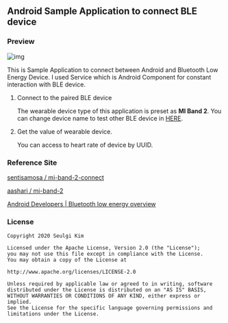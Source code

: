 ## Android Sample Application to connect BLE device



### Preview

![img](/image/.gif)

This is Sample Application to connect between Android and Bluetooth Low Energy Device. I used Service which is Android Component for constant interaction with BLE device.

1. Connect to the paired BLE device

   The wearable device type of this application is preset as **MI Band 2**. You can change device name to test other BLE device in [HERE]().

2. Get the value of wearable device. 

   You can access to heart rate of device by UUID.



### Reference Site

[sentisamosa / mi-band-2-connect](https://github.com/sentisamosa/mi-band-2-connect)

[aashari / mi-band-2](https://github.com/aashari/mi-band-2)

[Android Developers | Bluetooth low energy overview](https://developer.android.com/guide/topics/connectivity/bluetooth-le#read)



### License

```
Copyright 2020 Seulgi Kim

Licensed under the Apache License, Version 2.0 (the "License");
you may not use this file except in compliance with the License.
You may obtain a copy of the License at

http://www.apache.org/licenses/LICENSE-2.0

Unless required by applicable law or agreed to in writing, software
distributed under the License is distributed on an "AS IS" BASIS,
WITHOUT WARRANTIES OR CONDITIONS OF ANY KIND, either express or implied.
See the License for the specific language governing permissions and
limitations under the License.
```



